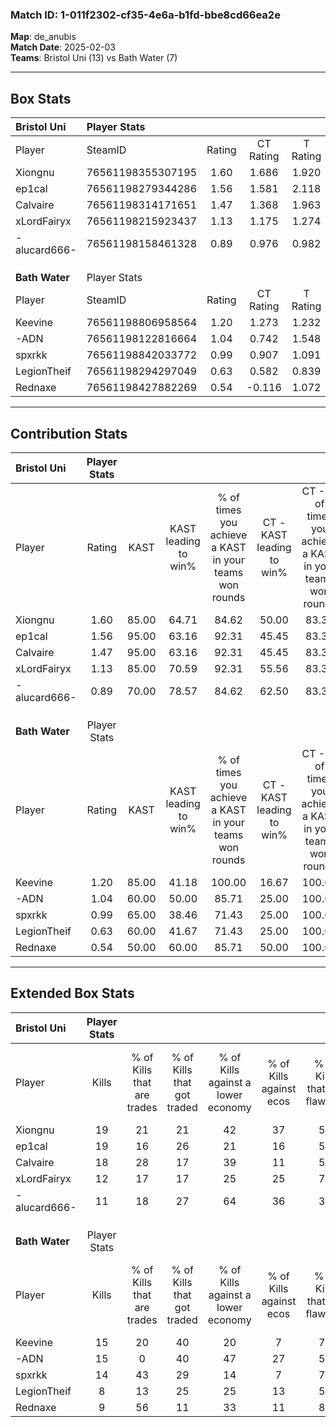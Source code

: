 ### Match ID: 1-011f2302-cf35-4e6a-b1fd-bbe8cd66ea2e  
**Map**: de_anubis  
**Match Date**: 2025-02-03  
**Teams**: Bristol Uni (13) vs Bath Water (7)  

---  

## Box Stats  

| **Bristol Uni** | Player Stats      |        |           |          |       |       |       |         |        |      |     |
| :- | :- | :-: | :-: | :-: | :-: | :-: | :-: | :-: | :-: | :-: | :-: |
| Player          | SteamID           | Rating | CT Rating | T Rating | KAST  |  ADR  | Kills | Assists | Deaths | K/D  | HS% |
| Xiongnu         | 76561198355307195 |  1.60  |   1.686   |  1.920   | 85.00 | 113.8 |  19   |    6    |   11   | 1.73 | 31  |
| ep1cal          | 76561198279344286 |  1.56  |   1.581   |  2.118   | 95.00 | 112.8 |  19   |   10    |   16   | 1.19 | 52  |
| Calvaire        | 76561198314171651 |  1.47  |   1.368   |  1.963   | 95.00 | 81.2  |  18   |    5    |   13   | 1.38 | 33  |
| xLordFairyx     | 76561198215923437 |  1.13  |   1.175   |  1.274   | 85.00 | 63.1  |  12   |    5    |   11   | 1.09 | 41  |
| -alucard666-    | 76561198158461328 |  0.89  |   0.976   |  0.982   | 70.00 | 44.1  |  11   |    4    |   12   | 0.92 | 63  |
|                 |                   |        |           |          |       |       |       |         |        |      |     |
|                 |                   |        |           |          |       |       |       |         |        |      |     |
|                 |                   |        |           |          |       |       |       |         |        |      |     |
| **Bath Water**  | Player Stats      |        |           |          |       |       |       |         |        |      |     |
| Player          | SteamID           | Rating | CT Rating | T Rating | KAST  |  ADR  | Kills | Assists | Deaths | K/D  | HS% |
| Keevine         | 76561198806958564 |  1.20  |   1.273   |  1.232   | 85.00 | 73.4  |  15   |    6    |   15   | 1.00 | 66  |
| -ADN            | 76561198122816664 |  1.04  |   0.742   |  1.548   | 60.00 | 107.5 |  15   |    5    |   18   | 0.83 | 66  |
| spxrkk          | 76561198842033772 |  0.99  |   0.907   |  1.091   | 65.00 | 75.4  |  14   |    7    |   16   | 0.88 | 50  |
| LegionTheif     | 76561198294297049 |  0.63  |   0.582   |  0.839   | 60.00 | 56.3  |   8   |    6    |   16   | 0.50 | 62  |
| Rednaxe         | 76561198427882269 |  0.54  |  -0.116   |  1.072   | 50.00 | 45.1  |   9   |    2    |   16   | 0.56 | 44  |
---  

## Contribution Stats  

| **Bristol Uni** | Player Stats |       |                      |                                                        |                           |                                                             |                          |                                                            |
| :- | :-: | :-: | :-: | :-: | :-: | :-: | :-: | :-: |
| Player          |    Rating    | KAST  | KAST leading to win% | % of times you achieve a KAST in your teams won rounds | CT - KAST leading to win% | CT - % of times you achieve a KAST in your teams won rounds | T - KAST leading to win% | T - % of times you achieve a KAST in your teams won rounds |
| Xiongnu         |     1.60     | 85.00 |        64.71         |                         84.62                          |           50.00           |                            83.33                            |          85.71           |                           85.71                            |
| ep1cal          |     1.56     | 95.00 |        63.16         |                         92.31                          |           45.45           |                            83.33                            |          87.50           |                           100.00                           |
| Calvaire        |     1.47     | 95.00 |        63.16         |                         92.31                          |           45.45           |                            83.33                            |          87.50           |                           100.00                           |
| xLordFairyx     |     1.13     | 85.00 |        70.59         |                         92.31                          |           55.56           |                            83.33                            |          87.50           |                           100.00                           |
| -alucard666-    |     0.89     | 70.00 |        78.57         |                         84.62                          |           62.50           |                            83.33                            |          100.00          |                           85.71                            |
|                 |              |       |                      |                                                        |                           |                                                             |                          |                                                            |
|                 |              |       |                      |                                                        |                           |                                                             |                          |                                                            |
|                 |              |       |                      |                                                        |                           |                                                             |                          |                                                            |
| **Bath Water**  | Player Stats |       |                      |                                                        |                           |                                                             |                          |                                                            |
| Player          |    Rating    | KAST  | KAST leading to win% | % of times you achieve a KAST in your teams won rounds | CT - KAST leading to win% | CT - % of times you achieve a KAST in your teams won rounds | T - KAST leading to win% | T - % of times you achieve a KAST in your teams won rounds |
| Keevine         |     1.20     | 85.00 |        41.18         |                         100.00                         |           16.67           |                           100.00                            |          54.55           |                           100.00                           |
| -ADN            |     1.04     | 60.00 |        50.00         |                         85.71                          |           25.00           |                           100.00                            |          62.50           |                           83.33                            |
| spxrkk          |     0.99     | 65.00 |        38.46         |                         71.43                          |           25.00           |                           100.00                            |          44.44           |                           66.67                            |
| LegionTheif     |     0.63     | 60.00 |        41.67         |                         71.43                          |           25.00           |                           100.00                            |          50.00           |                           66.67                            |
| Rednaxe         |     0.54     | 50.00 |        60.00         |                         85.71                          |           50.00           |                           100.00                            |          62.50           |                           83.33                            |
---  

## Extended Box Stats  

| **Bristol Uni** | Player Stats |                            |                            |                                    |                         |                              |                                 |        |                             |                                     |                          |                               |                            |
| :- | :-: | :-: | :-: | :-: | :-: | :-: | :-: | :-: | :-: | :-: | :-: | :-: | :-: |
| Player          |    Kills     | % of Kills that are trades | % of Kills that got traded | % of Kills against a lower economy | % of Kills against ecos | % of Kills that are flawless | % of Kills that are close duels | Deaths | % of Deaths that get traded | % of Deaths against a lower economy | % of Deaths against ecos | % of Deaths that are flawless | % of Deaths that are close |
| Xiongnu         |      19      |             21             |             21             |                 42                 |           37            |              58              |               11                |   11   |             27              |                 18                  |            0             |              64               |             0              |
| ep1cal          |      19      |             16             |             26             |                 21                 |           16            |              53              |                5                |   16   |             31              |                 25                  |            13            |              69               |             13             |
| Calvaire        |      18      |             28             |             17             |                 39                 |           11            |              56              |                0                |   13   |             38              |                 15                  |            8             |              69               |             0              |
| xLordFairyx     |      12      |             17             |             17             |                 25                 |           25            |              75              |               17                |   11   |             27              |                 18                  |            0             |              82               |             0              |
| -alucard666-    |      11      |             18             |             27             |                 64                 |           36            |              36              |                9                |   12   |             33              |                 17                  |            0             |              67               |             8              |
|                 |              |                            |                            |                                    |                         |                              |                                 |        |                             |                                     |                          |                               |                            |
|                 |              |                            |                            |                                    |                         |                              |                                 |        |                             |                                     |                          |                               |                            |
|                 |              |                            |                            |                                    |                         |                              |                                 |        |                             |                                     |                          |                               |                            |
| **Bath Water**  | Player Stats |                            |                            |                                    |                         |                              |                                 |        |                             |                                     |                          |                               |                            |
| Player          |    Kills     | % of Kills that are trades | % of Kills that got traded | % of Kills against a lower economy | % of Kills against ecos | % of Kills that are flawless | % of Kills that are close duels | Deaths | % of Deaths that get traded | % of Deaths against a lower economy | % of Deaths against ecos | % of Deaths that are flawless | % of Deaths that are close |
| Keevine         |      15      |             20             |             40             |                 20                 |            7            |              73              |                0                |   15   |             13              |                 13                  |            7             |              53               |             7              |
| -ADN            |      15      |             0              |             40             |                 47                 |           27            |              53              |                7                |   18   |             39              |                 17                  |            11            |              28               |             17             |
| spxrkk          |      14      |             43             |             29             |                 14                 |            7            |              71              |                0                |   16   |              6              |                 13                  |            6             |              56               |             6              |
| LegionTheif     |      8       |             13             |             25             |                 25                 |           13            |              50              |               13                |   16   |             25              |                 13                  |            6             |              69               |             6              |
| Rednaxe         |      9       |             56             |             11             |                 33                 |           11            |              89              |               11                |   16   |             13              |                 13                  |            6             |              56               |             0              |
